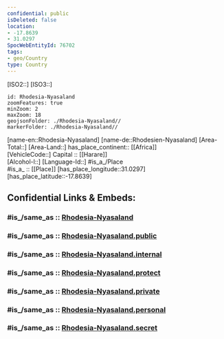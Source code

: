 ```yaml
---
confidential: public
isDeleted: false
location:
- -17.8639
- 31.0297
SpocWebEntityId: 76702
tags:
- geo/Country
type: Country
---
```


[ISO2::]
[ISO3::]
```leaflet
id: Rhodesia-Nyasaland
zoomFeatures: true 
minZoom: 2 
maxZoom: 18
geojsonFolder: ./Rhodesia-Nyasaland//
markerFolder: ./Rhodesia-Nyasaland//
```

[name-en::Rhodesia-Nyasaland]
[name-de::Rhodesien-Nyasaland]
[Area-Total::]
[Area-Land::]
has_place_continent:: [[Africa]]  
[VehicleCode::]
Capital :: [[Harare]]  
[Alcohol-l::]
[Language-Id::]
#is_a_/Place  
#is_a_ :: [[Place]] 
[has_place_longitude::31.0297]
[has_place_latitude::-17.8639]


## Confidential Links & Embeds: 

### #is_/same_as :: [Rhodesia-Nyasaland](/_Standards/Earth/Continent/Africa/Africa~South/Rhodesia-Nyasaland.md) 

### #is_/same_as :: [Rhodesia-Nyasaland.public](/_public/Earth/Continent/Africa/Africa~South/Rhodesia-Nyasaland.public.md) 

### #is_/same_as :: [Rhodesia-Nyasaland.internal](/_internal/Earth/Continent/Africa/Africa~South/Rhodesia-Nyasaland.internal.md) 

### #is_/same_as :: [Rhodesia-Nyasaland.protect](/_protect/Earth/Continent/Africa/Africa~South/Rhodesia-Nyasaland.protect.md) 

### #is_/same_as :: [Rhodesia-Nyasaland.private](/_private/Earth/Continent/Africa/Africa~South/Rhodesia-Nyasaland.private.md) 

### #is_/same_as :: [Rhodesia-Nyasaland.personal](/_personal/Earth/Continent/Africa/Africa~South/Rhodesia-Nyasaland.personal.md) 

### #is_/same_as :: [Rhodesia-Nyasaland.secret](/_secret/Earth/Continent/Africa/Africa~South/Rhodesia-Nyasaland.secret.md)

